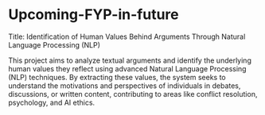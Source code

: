 # Upcoming-FYP-in-future
Title: Identification of Human Values Behind Arguments Through Natural Language Processing (NLP)

This project aims to analyze textual arguments and identify the underlying human values they reflect using advanced Natural Language Processing (NLP) techniques. By extracting these values, the system seeks to understand the motivations and perspectives of individuals in debates, discussions, or written content, contributing to areas like conflict resolution, psychology, and AI ethics.

